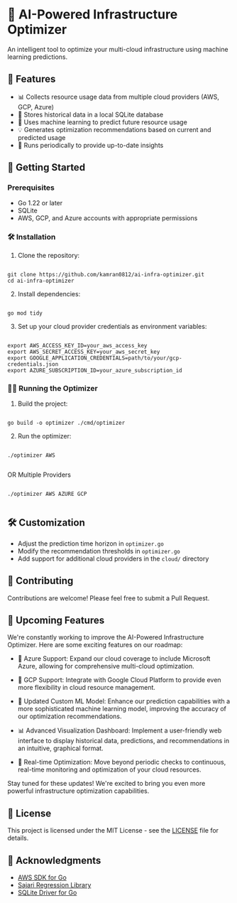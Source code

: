 # 🤖 AI-Powered Infrastructure Optimizer

An intelligent tool to optimize your multi-cloud infrastructure using machine learning predictions.

## 🌟 Features

- 📊 Collects resource usage data from multiple cloud providers (AWS, GCP, Azure)
- 💾 Stores historical data in a local SQLite database
- 🧠 Uses machine learning to predict future resource usage
- 💡 Generates optimization recommendations based on current and predicted usage
- 🔄 Runs periodically to provide up-to-date insights

## 🚀 Getting Started

### Prerequisites

- Go 1.22 or later
- SQLite
- AWS, GCP, and Azure accounts with appropriate permissions

### 🛠️ Installation

1. Clone the repository:

```

git clone https://github.com/kamran0812/ai-infra-optimizer.git
cd ai-infra-optimizer

```

2. Install dependencies:

```

go mod tidy

```

3. Set up your cloud provider credentials as environment variables:

```

export AWS_ACCESS_KEY_ID=your_aws_access_key
export AWS_SECRET_ACCESS_KEY=your_aws_secret_key
export GOOGLE_APPLICATION_CREDENTIALS=path/to/your/gcp-credentials.json
export AZURE_SUBSCRIPTION_ID=your_azure_subscription_id

```

### 🏃‍♂️ Running the Optimizer

1. Build the project:

```

go build -o optimizer ./cmd/optimizer

```

2. Run the optimizer:

```

./optimizer AWS


```

OR Multiple Providers

```

./optimizer AWS AZURE GCP


```

## 🛠️ Customization

- Adjust the prediction time horizon in `optimizer.go`
- Modify the recommendation thresholds in `optimizer.go`
- Add support for additional cloud providers in the `cloud/` directory

## 🤝 Contributing

Contributions are welcome! Please feel free to submit a Pull Request.

## 🔮 Upcoming Features

We're constantly working to improve the AI-Powered Infrastructure Optimizer. Here are some exciting features on our roadmap:

- 🔷 Azure Support: Expand our cloud coverage to include Microsoft Azure, allowing for comprehensive multi-cloud optimization.

- 🔶 GCP Support: Integrate with Google Cloud Platform to provide even more flexibility in cloud resource management.

- 🧠 Updated Custom ML Model: Enhance our prediction capabilities with a more sophisticated machine learning model, improving the accuracy of our optimization recommendations.

- 📊 Advanced Visualization Dashboard: Implement a user-friendly web interface to display historical data, predictions, and recommendations in an intuitive, graphical format.

- 🔄 Real-time Optimization: Move beyond periodic checks to continuous, real-time monitoring and optimization of your cloud resources.

Stay tuned for these updates! We're excited to bring you even more powerful infrastructure optimization capabilities.

## 📜 License

This project is licensed under the MIT License - see the [LICENSE](LICENSE) file for details.

## 🙏 Acknowledgments

- [AWS SDK for Go](https://github.com/aws/aws-sdk-go)
- [Sajari Regression Library](https://github.com/sajari/regression)
- [SQLite Driver for Go](https://github.com/mattn/go-sqlite3)
